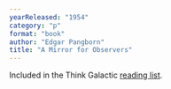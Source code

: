```yaml
---
yearReleased: "1954"
category: "p"
format: "book"
author: "Edgar Pangborn"
title: "A Mirror for Observers"
---
```

 Included in the Think Galactic <a href="http://thinkgalactic.org/reading-lists/by-author/">reading list</a>.
